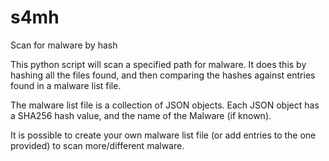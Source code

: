 # s4mh
Scan for malware by hash

This python script will scan a specified path for malware. It does this by hashing all the files found, and then comparing the hashes against entries found in a malware list file.

The malware list file is a collection of JSON objects.  Each JSON object has a SHA256 hash value, and the name of the Malware (if known).

It is possible to create your own malware list file (or add entries to the one provided) to scan more/different malware.
